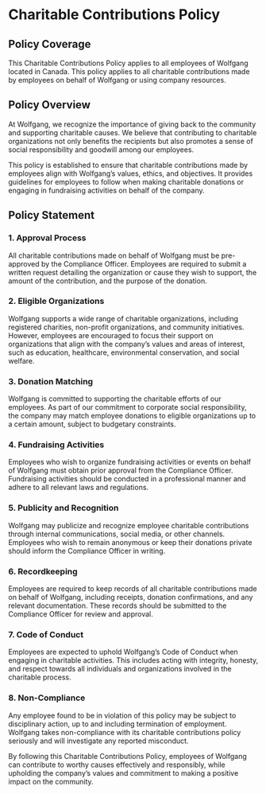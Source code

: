 # Charitable Contributions Policy

## Policy Coverage
This Charitable Contributions Policy applies to all employees of Wolfgang located in Canada. This policy applies to all charitable contributions made by employees on behalf of Wolfgang or using company resources.

## Policy Overview
At Wolfgang, we recognize the importance of giving back to the community and supporting charitable causes. We believe that contributing to charitable organizations not only benefits the recipients but also promotes a sense of social responsibility and goodwill among our employees.

This policy is established to ensure that charitable contributions made by employees align with Wolfgang’s values, ethics, and objectives. It provides guidelines for employees to follow when making charitable donations or engaging in fundraising activities on behalf of the company.

## Policy Statement

### 1. Approval Process
All charitable contributions made on behalf of Wolfgang must be pre-approved by the Compliance Officer. Employees are required to submit a written request detailing the organization or cause they wish to support, the amount of the contribution, and the purpose of the donation.

### 2. Eligible Organizations
Wolfgang supports a wide range of charitable organizations, including registered charities, non-profit organizations, and community initiatives. However, employees are encouraged to focus their support on organizations that align with the company’s values and areas of interest, such as education, healthcare, environmental conservation, and social welfare.

### 3. Donation Matching
Wolfgang is committed to supporting the charitable efforts of our employees. As part of our commitment to corporate social responsibility, the company may match employee donations to eligible organizations up to a certain amount, subject to budgetary constraints.

### 4. Fundraising Activities
Employees who wish to organize fundraising activities or events on behalf of Wolfgang must obtain prior approval from the Compliance Officer. Fundraising activities should be conducted in a professional manner and adhere to all relevant laws and regulations.

### 5. Publicity and Recognition
Wolfgang may publicize and recognize employee charitable contributions through internal communications, social media, or other channels. Employees who wish to remain anonymous or keep their donations private should inform the Compliance Officer in writing.

### 6. Recordkeeping
Employees are required to keep records of all charitable contributions made on behalf of Wolfgang, including receipts, donation confirmations, and any relevant documentation. These records should be submitted to the Compliance Officer for review and approval.

### 7. Code of Conduct
Employees are expected to uphold Wolfgang’s Code of Conduct when engaging in charitable activities. This includes acting with integrity, honesty, and respect towards all individuals and organizations involved in the charitable process.

### 8. Non-Compliance
Any employee found to be in violation of this policy may be subject to disciplinary action, up to and including termination of employment. Wolfgang takes non-compliance with its charitable contributions policy seriously and will investigate any reported misconduct.

By following this Charitable Contributions Policy, employees of Wolfgang can contribute to worthy causes effectively and responsibly, while upholding the company’s values and commitment to making a positive impact on the community.
